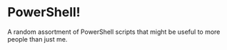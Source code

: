 # PowerShell!
A random assortment of PowerShell scripts that might be useful to more people than just me.
